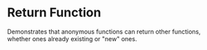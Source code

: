 # Return Function

Demonstrates that anonymous functions can return other functions, whether ones
already existing or "new" ones.
